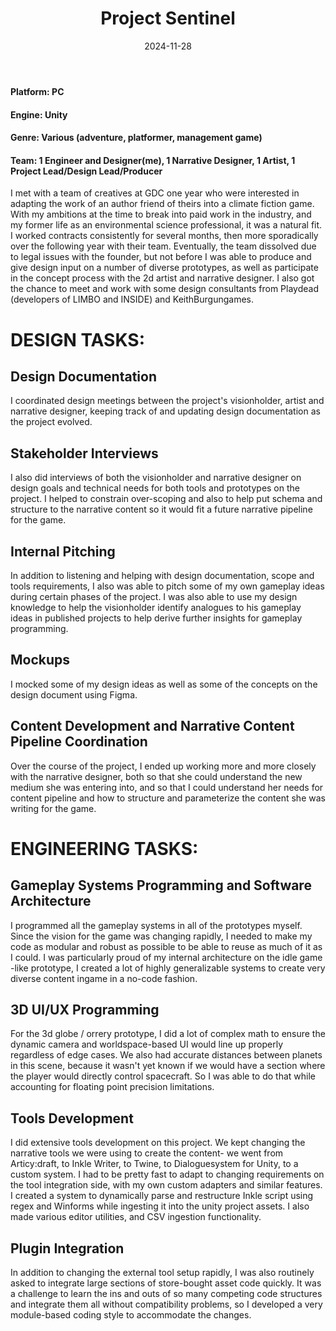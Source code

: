 ﻿---
title: "Project Sentinel"
date: 2024-11-28
draft: false
description: "a description"
tags: ["example", "tag"]
---

#### Platform: PC
#### Engine: Unity
#### Genre: Various (adventure, platformer, management game)
#### Team: 1 Engineer and Designer(me), 1 Narrative Designer, 1 Artist, 1 Project Lead/Design Lead/Producer

I met with a team of creatives at GDC one year who were interested in adapting the work of an author friend of theirs into a climate fiction game. With my ambitions at the time to break into paid work in the industry, and my former life as an environmental science professional, it was a natural fit. I worked contracts consistently for several months, then more sporadically over the following year with their team. Eventually, the team dissolved due to legal issues with the founder, but not before I was able to produce and give design input on a number of diverse prototypes, as well as participate in the concept process with the 2d artist and narrative designer. I also got the chance to meet and work with some design consultants from Playdead (developers of LIMBO and INSIDE) and KeithBurgungames.


# DESIGN TASKS:


## Design Documentation

I coordinated design meetings between the project's visionholder, artist and narrative designer, keeping track of and updating design documentation as the project evolved. 

## Stakeholder Interviews

I also did interviews of both the visionholder and narrative designer on design goals and technical needs for both tools and prototypes on the project. I helped to constrain over-scoping and also to help put schema and structure to the narrative content so it would fit a future narrative pipeline for the game. 

## Internal Pitching

In addition to listening and helping with design documentation, scope and tools requirements, I also was able to pitch some of my own gameplay ideas during certain phases of the project. I was also able to use my design knowledge to help the visionholder identify analogues to his gameplay ideas in published projects to help derive further insights for gameplay programming. 

## Mockups

I mocked some of my design ideas as well as some of the concepts on the design document using Figma. 

## Content Development and Narrative Content Pipeline Coordination

Over the course of the project, I ended up working more and more closely with the narrative designer, both so that she could understand the new medium she was entering into, and so that I could understand her needs for content pipeline and how to structure and parameterize the content she was writing for the game. 


# ENGINEERING TASKS:


## Gameplay Systems Programming and Software Architecture

I programmed all the gameplay systems in all of the prototypes myself. Since the vision for the game was changing rapidly, I needed to make my code as modular and robust as possible to be able to reuse as much of it as I could. I was particularly proud of my internal architecture on the idle game -like prototype, I created a lot of highly generalizable systems to create very diverse content ingame in a no-code fashion.

## 3D UI/UX Programming

For the 3d globe / orrery prototype, I did a lot of complex math to ensure the dynamic camera and worldspace-based UI would line up properly regardless of edge cases. We also had accurate distances between planets in this scene, because it wasn't yet known if we would have a section where the player would directly control spacecraft. So I was able to do that while accounting for floating point precision limitations.

## Tools Development

I did extensive tools development on this project. We kept changing the narrative tools we were using to create the content- we went from Articy:draft, to Inkle Writer, to Twine, to Dialoguesystem for Unity, to a custom system. I had to be pretty fast to adapt to changing requirements on the tool integration side, with my own custom adapters and similar features. I created a system to dynamically parse and restructure Inkle script using regex and Winforms while ingesting it into the unity project assets. I also made various editor utilities, and CSV ingestion functionality.

## Plugin Integration

In addition to changing the external tool setup rapidly, I was also routinely asked to integrate large sections of store-bought asset code quickly. It was a challenge to learn the ins and outs of so many competing code structures and integrate them all without compatibility problems, so I developed a very module-based coding style to accommodate the changes.
